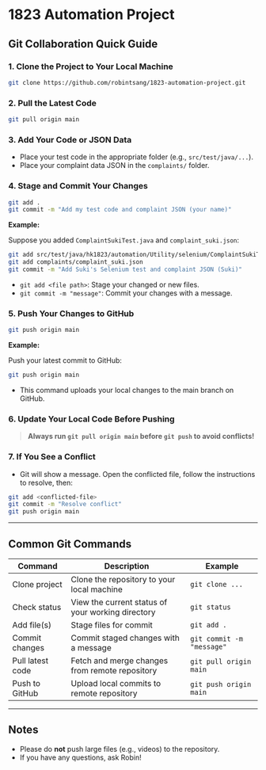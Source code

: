 # 1823 Automation Project

## Git Collaboration Quick Guide

### 1. Clone the Project to Your Local Machine

```bash
git clone https://github.com/robintsang/1823-automation-project.git
```

### 2. Pull the Latest Code

```bash
git pull origin main
```

### 3. Add Your Code or JSON Data

- Place your test code in the appropriate folder (e.g., `src/test/java/...`).
- Place your complaint data JSON in the `complaints/` folder.

### 4. Stage and Commit Your Changes

```bash
git add .
git commit -m "Add my test code and complaint JSON (your name)"
```

**Example:**

Suppose you added `ComplaintSukiTest.java` and `complaint_suki.json`:

```bash
git add src/test/java/hk1823/automation/Utility/selenium/ComplaintSukiTest.java
git add complaints/complaint_suki.json
git commit -m "Add Suki's Selenium test and complaint JSON (Suki)"
```

- `git add <file path>`: Stage your changed or new files.
- `git commit -m "message"`: Commit your changes with a message.

### 5. Push Your Changes to GitHub

```bash
git push origin main
```

**Example:**

Push your latest commit to GitHub:

```bash
git push origin main
```

- This command uploads your local changes to the main branch on GitHub.

### 6. Update Your Local Code Before Pushing

> **Always run `git pull origin main` before `git push` to avoid conflicts!**

### 7. If You See a Conflict

- Git will show a message. Open the conflicted file, follow the instructions to resolve, then:

```bash
git add <conflicted-file>
git commit -m "Resolve conflict"
git push origin main
```

---

## Common Git Commands

| Command | Description | Example |
|---------|-------------|---------|
| Clone project | Clone the repository to your local machine | `git clone ...` |
| Check status | View the current status of your working directory | `git status` |
| Add file(s) | Stage files for commit | `git add .` |
| Commit changes | Commit staged changes with a message | `git commit -m "message"` |
| Pull latest code | Fetch and merge changes from remote repository | `git pull origin main` |
| Push to GitHub | Upload local commits to remote repository | `git push origin main` |

---

## Notes

- Please do **not** push large files (e.g., videos) to the repository.
- If you have any questions, ask Robin!
